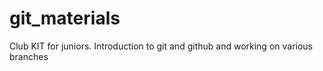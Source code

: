 # git_materials
Club KIT for juniors.
Introduction to git and  github and working on various branches
